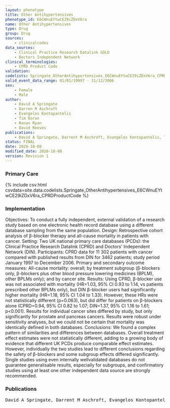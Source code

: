 ```yaml
---
layout: phenotype
title: Other Antihypertensives
phenotype_id: E6CWnuEYtwCE29iZDxV6ra
name: Other Antihypertensives
type: Drug
group: Drug
sources: 
    - clinicalcodes
data_sources:
    - Clinical Practice Research Datalink GOLD
    - Doctors Independent Network
clinical_terminologies:
    - CPRD Product Code
validation:
codelists: Springate_OtherAntihypertensives_E6CWnuEYtwCE29iZDxV6ra_CPRDProductCode.csv
valid_event_data_range: 01/01/19997 - 31/12/2006
sex:
    - Female
    - Male
author:
    - David A Springate
    - Darren M Aschroft
    - Evangelos Kontopantelis
    - Tim Doran
    - Ronan Ryan
    - David Reeves    
publications:
    - David A Springate, Darrent M Aschroft, Evangelos Kontopantelis, Tim Doran, Ronan Ryan, David Reeves, Can analyses of electronic patient records be independently and externally validated? Study 2—the effect of β-adrenoceptor blocker therapy on cancer survival a retrospective cohort study. BMJ Open, 5(e007299), 2014.
status: FINAL
date: 2020-10-08
modified_date: 2020-10-08
version: Revision 1
---
```



### Primary Care

{% include csv.html csvdata=site.data.codelists.Springate_OtherAntihypertensives_E6CWnuEYtwCE29iZDxV6ra_CPRDProductCode %}

### Implementation

Objectives: To conduct a fully independent, external
validation of a research study based on one electronic
health record database using a different database
sampling from the same population.
Design: Retrospective cohort analysis of β-blocker
therapy and all-cause mortality in patients with cancer.
Setting: Two UK national primary care databases
(PCDs): the Clinical Practice Research Datalink (CPRD)
and Doctors’ Independent Network (DIN).
Participants: CPRD data for 11 302 patients with cancer
compared with published results from DIN for 3462
patients; study period January 1997 to December 2006.
Primary and secondary outcome measures:
All-cause mortality: overall; by treatment subgroup
(β-blockers only, β-blockers plus other blood pressure
lowering medicines (BPLM), other BPLMs only); and by
cancer site.
Results: Using CPRD, β-blocker use was not associated
with mortality (HR=1.03, 95% CI 0.93 to 1.14, vs patients
prescribed other BPLMs only), but DIN β-blocker users
had significantly higher mortality (HR=1.18, 95% CI 1.04
to 1.33). However, these HRs were not statistically
different (p=0.063), but did differ for patients on
β-blockers alone (CPRD=0.94, 95% CI 0.82 to 1.07;
DIN=1.37, 95% CI 1.16 to 1.61; p<0.001). Results for
individual cancer sites differed by study, but only
significantly for prostate and pancreas cancers. Results
were robust under sensitivity analyses, but we could not
be certain that mortality was identically defined in both
databases.
Conclusions: We found a complex pattern of similarities
and differences between databases. Overall treatment
effect estimates were not statistically different, adding to a
growing body of evidence that different UK PCDs produce
comparable effect estimates. However, individually the two
studies lead to different conclusions regarding the safety
of β-blockers and some subgroup effects differed
significantly. Single studies using even internally wellvalidated
databases do not guarantee generalisable results,
especially for subgroups, and confirmatory studies using
at least one other independent data source are strongly
recommended.

### Publications

<pre>
David A Springate, Darrent M Aschroft, Evangelos Kontopantelis, Tim Doran, Ronan Ryan, David Reeves, Can analyses of electronic patient records be independently and externally validated? Study 2—the effect of β-adrenoceptor blocker therapy on cancer survival a retrospective cohort study. BMJ Open, 5(e007299), 2014.
</pre>
